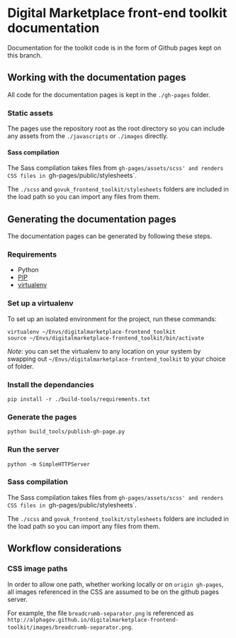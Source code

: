 # Digital Marketplace front-end toolkit documentation

Documentation for the toolkit code is in the form of Github pages kept on this branch.

## Working with the documentation pages

All code for the documentation pages is kept in the `./gh-pages` folder.

### Static assets

The pages use the repository root as the root directory so you can include any assets from the `./javascripts` or `./images` directly.

#### Sass compilation

The Sass compilation takes files from `gh-pages/assets/scss' and renders CSS files in `gh-pages/public/stylesheets`.

The `./scss` and `govuk_frontend_toolkit/stylesheets` folders are included in the load path so you can import any files from them.

## Generating the documentation pages

The documentation pages can be generated by following these steps.

### Requirements

- Python
- [PIP](https://pip.pypa.io/en/latest/)
- [virtualenv](https://virtualenv.pypa.io/en/latest/)

### Set up a virtualenv

To set up an isolated environment for the project, run these commands:

```
virtualenv ~/Envs/digitalmarketplace-frontend_toolkit
source ~/Envs/digitalmarketplace-frontend_toolkit/bin/activate
```

*Note*: you can set the virtualenv to any location on your system by swapping out `~/Envs/digitalmarketplace-frontend_toolkit` to your choice of folder.

### Install the dependancies

```
pip install -r ./build-tools/requirements.txt
```

### Generate the pages

```
python build_tools/publish-gh-page.py
```

### Run the server

```
python -m SimpleHTTPServer
```

### Sass compilation

The Sass compilation takes files from `gh-pages/assets/scss' and renders CSS files in `gh-pages/public/stylesheets`.

The `./scss` and `govuk_frontend_toolkit/stylesheets` folders are included in the load path so you can import any files from them.


## Workflow considerations

### CSS image paths

In order to allow one path, whether working locally or on `origin gh-pages`, all images referenced in the CSS are assumed to be on the github pages server.

For example, the file `breadcrumb-separator.png` is referenced as `http://alphagov.github.io/digitalmarketplace-frontend-toolkit/images/breadcrumb-separator.png`.
